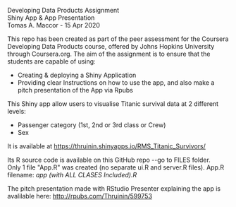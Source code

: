 
Developing Data Products Assignment  
Shiny App & App Presentation   
Tomas A. Maccor - 15 Apr 2020  

This repo has been created as part of the peer assessment for the Coursera Developing Data Products course, offered by Johns Hopkins University through Coursera.org. The aim of the assignment is to ensure that the students are capable of using:    

* Creating & deploying a Shiny Application   
* Providing clear Instructions on how to use the app, and also make a pitch presentation of the App via Rpubs   

This Shiny app allow users to visualise Titanic survival data at 2 different levels:   
* Passenger category (1st, 2nd or 3rd class or Crew)    
* Sex   
     
It is available at  https://thruinin.shinyapps.io/RMS_Titanic_Survivors/

Its R source code is available on this GitHub repo --go to FILES folder.   
Only 1 file "App.R" was created  (no separate ui.R and server.R files).
App.R filename:  *app (with ALL CLASES Included).R*
   
The pitch presentation made with RStudio Presenter explaining the app is avalilable here: http://rpubs.com/Thruinin/599753


